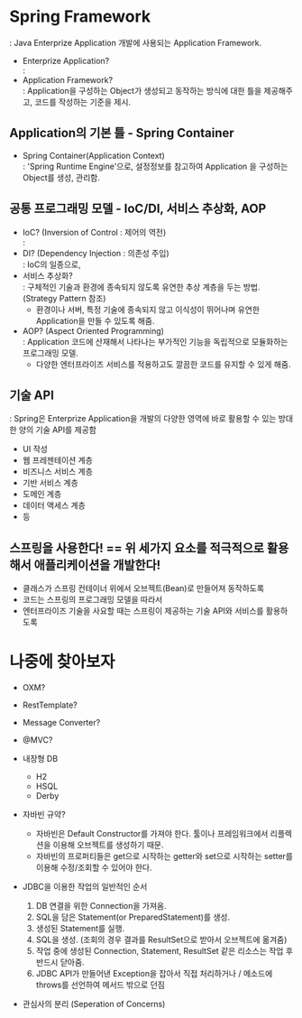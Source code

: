 # Spring Framework

: Java Enterprize Application 개발에 사용되는 Application Framework.

- Enterprize Application?  
    : 
- Application Framework?  
    : Application을 구성하는 Object가 생성되고 동작하는 방식에 대한 틀을 제공해주고, 코드를 작성하는 기준을 제시.

## Application의 기본 틀 - Spring Container

- Spring Container(Application Context)  
    : 'Spring Runtime Engine'으로, 설정정보를 참고하여 Application 을 구성하는 Object를 생성, 관리함.

## 공통 프로그래밍 모델 - IoC/DI, 서비스 추상화, AOP

- IoC? (Inversion of Control : 제어의 역전)  
    : 
- DI? (Dependency Injection : 의존성 주입)  
    : IoC의 일종으로,  
- 서비스 추상화?   
    : 구체적인 기술과 환경에 종속되지 않도록 유연한 추상 계층을 두는 방법. (Strategy Pattern 참조) 
    - 환경이나 서버, 특정 기술에 종속되지 않고 이식성이 뛰어나며 유연한 Application을 만들 수 있도록 해줌.
- AOP? (Aspect Oriented Programming)  
    : Application 코드에 산재해서 나타나는 부가적인 기능을 독립적으로 모듈화하는 프로그래밍 모델.
    - 다양한 엔터프라이즈 서비스를 적용하고도 깔끔한 코드를 유지할 수 있게 해줌.

## 기술 API

: Spring은 Enterprize Application을 개발의 다양한 영역에 바로 활용할 수 있는 방대한 양의 기술 API를 제공함
- UI 작성
- 웹 프레젠테이션 계층
- 비즈니스 서비스 계층
- 기반 서비스 계층
- 도메인 계층
- 데이터 액세스 계층
- 등


## 스프링을 사용한다! == 위 세가지 요소를 적극적으로 활용해서 애플리케이션을 개발한다!

- 클래스가 스프링 컨테이너 위에서 오브젝트(Bean)로 만들어져 동작하도록
- 코드는 스프링의 프로그래밍 모델을 따라서
- 엔터프라이즈 기술을 사요할 때는 스프링이 제공하는 기술 API와 서비스를 활용하도록



# 나중에 찾아보자

- OXM?
- RestTemplate?
- Message Converter?
- @MVC?
- 내장형 DB
    - H2
    - HSQL
    - Derby
- 자바빈 규약?
    - 자바빈은 Default Constructor를 가져야 한다. 툴이나 프레임워크에서 리플렉션을 이용해 오브젝트를 생성하기 때문.
    - 자바빈의 프로퍼티들은 get으로 시작하는 getter와 set으로 시작하는 setter를 이용해 수정/조회할 수 있어야 한다.
- JDBC을 이용한 작업의 일반적인 순서
    1. DB 연결을 위한 Connection을 가져옴.
    2. SQL을 담은 Statement(or PreparedStatement)를 생성.
    3. 생성된 Statement를 실행.
    4. SQL을 생성. (조회의 경우 결과를 ResultSet으로 받아서 오브젝트에 옮겨줌)
    5. 작업 중에 생성된 Connection, Statement, ResultSet 같은 리소스는 작업 후 반드시 닫아줌.
    6. JDBC API가 만들어낸 Exception을 잡아서 직접 처리하거나 / 메소드에 throws를 선언하여 메서드 밖으로 던짐

- 관심사의 분리 (Seperation of Concerns)
    